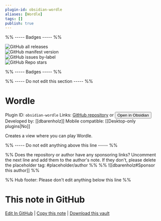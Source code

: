 ```yaml
---
plugin-id: obsidian-wordle
aliases: [Wordle]
tags: []
publish: true
---
```


%% ----- Badges ----- %%

![GitHub all releases](https://img.shields.io/github/downloads/dbarenholz/obsidian-wordle/total?color=573E7A&logo=github&style=for-the-badge)  
![GitHub manifest version](https://img.shields.io/github/manifest-json/v/dbarenholz/obsidian-wordle?color=573E7A&logo=github&style=for-the-badge)  
![GitHub issues by-label](https://img.shields.io/github/issues/dbarenholz/obsidian-wordle/help%20wanted?color=573E7A&logo=github&style=for-the-badge)  
![GitHub Repo stars](https://img.shields.io/github/stars/dbarenholz/obsidian-wordle?color=573E7A&logo=github&style=for-the-badge)

%% ----- Badges ----- %%

%% ----- Do not edit this section ----- %%

# Wordle

Plugin ID: `obsidian-wordle`
Links: [GitHub repository](https://github.com/dbarenholz/obsidian-wordle) or [<button id=HH>Open in Obsidian</button>](obsidian://show-plugin?id=obsidian-wordle)
Developed by: [[dbarenholz]]
Mobile compatible: [[Desktop-only plugins|No]]

Creates a view where you can play Wordle.

%% ----- Do not edit anything above this line ----- %%

%% Does the repository or author have any sponsoring links? Uncomment the next line and add them to the author's note. If they don't, please delete the placeholder tag: #placeholder/author %%
%% ![[dbarenholz#Sponsor this author]] %%

%% Hub footer: Please don't edit anything below this line %%

# This note in GitHub

<span class="git-footer">[Edit In GitHub](https://github.dev/obsidian-community/obsidian-hub/blob/main/02%20-%20Community%20Expansions/02.05%20All%20Community%20Expansions/Plugins/obsidian-wordle.md "git-hub-edit-note") | [Copy this note](https://raw.githubusercontent.com/obsidian-community/obsidian-hub/main/02%20-%20Community%20Expansions/02.05%20All%20Community%20Expansions/Plugins/obsidian-wordle.md "git-hub-copy-note") | [Download this vault](https://github.com/obsidian-community/obsidian-hub/archive/refs/heads/main.zip "git-hub-download-vault") </span>
